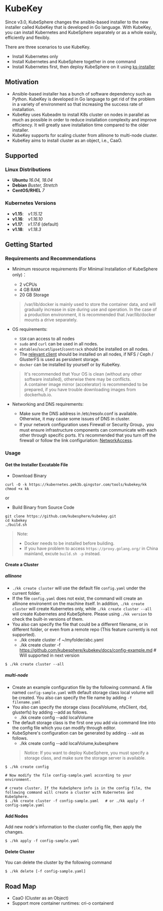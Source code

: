 # KubeKey

Since v3.0, KubeSphere changes the ansible-based installer to the new installer called KubeKey that is developed in Go language. With KubeKey, you can install Kubernetes and KubeSphere separately or as a whole easily, efficiently and flexibly.

There are three scenarios to use KubeKey.

* Install Kubernetes only
* Install Kubernetes and KubeSphere together in one command
* Install Kubernetes first, then deploy KubeSphere on it using [ks-installer](https://github.com/kubesphere/ks-installer)

## Motivation

* Ansible-based installer has a bunch of software dependency such as Python. KubeKey is developed in Go language to get rid of the problem in a variety of environment so that increasing the success rate of installation.
* KubeKey uses Kubeadm to install K8s cluster on nodes in parallel as much as possible in order to reduce installation complexity and improve efficiency. It will greatly save installation time compared to the older installer.
* KubeKey supports for scaling cluster from allinone to multi-node cluster.
* KubeKey aims to install cluster as an object, i.e., CaaO.

## Supported 
### Linux Distributions

* **Ubuntu**  *16.04, 18.04*
* **Debian**  *Buster, Stretch*
* **CentOS/RHEL**  *7*

### Kubernetes Versions

* **v1.15**: &ensp; *v1.15.12*
* **v1.16**: &ensp; *v1.16.10*
* **v1.17**: &ensp; *v1.17.6* (default)
* **v1.18**: &ensp; *v1.18.3*

## Getting Started

### Requirements and Recommendations

* Minimum resource requirements (For Minimal Installation of KubeSphere only)：
  * 2 vCPUs
  * 4 GB RAM
  * 20 GB Storage
                                                                                                                       
  > /var/lib/docker is mainly used to store the container data, and will gradually increase in size during use and operation. In the case of a production environment, it is recommended that /var/lib/docker mounts a drive separately.

* OS requirements:
  * `SSH` can access to all nodes
  *  `sudo` and `curl` can be used in all nodes.
  * `ebtables`/`socat`/`ipset`/`conntrack` should be installed on all nodes.
  * The [relevant client](./docs/storage-client.md) should be installed on all nodes, if NFS / Ceph / GlusterFS is used as persistent storage.
  * `docker` can be installed by yourself or by KubeKey. 
  
  > It's recommended that Your OS is clean (without any other software installed), otherwise there may be conflicts.  
  > A container image mirror (accelerator) is recommended to be prepared, if you have trouble downloading images from dockerhub.io.

* Networking and DNS requirements:
  * Make sure the DNS address in /etc/resolv.conf is available. Otherwise, it may cause some issues of DNS in cluster.
  * If your network configuration uses Firewall or Security Group，you must ensure infrastructure components can communicate with each other through specific ports. It's recommended that you turn off the firewall or follow the link configuriation: [NetworkAccess](./docs/network-access.md).


### Usage

#### Get the Installer Excutable File

* Download Binary

```shell script
curl -O -k https://kubernetes.pek3b.qingstor.com/tools/kubekey/kk
chmod +x kk
```

or

* Build Binary from Source Code

```shell script
git clone https://github.com/kubesphere/kubekey.git
cd kubekey
./build.sh
```

> Note:
>
> * Docker needs to be installed before building.
> * If you have problem to access `https://proxy.golang.org/` in China mainland, excute `build.sh -p` instead.

#### Create a Cluster

##### allinone

* `./kk create cluster` will use the default file `config.yaml` under the current folder.
* If the file `config.yaml` does not exist, the command will create an allinone environemt on the machine itself. In addition, `./kk create cluster` will create Kubernetes only, while `./kk create cluster --all` will create Kubernetes and KubeSphere. Please using `./kk version` to check the built-in versions of them.
* You also can specify the file that could be a different filename, or in different folder, or even from a remote repo (This feature currently is not supported).
  * ./kk create cluster -f ~/myfolder/abc.yaml
  * ./kk create cluster -f <https://github.com/kubesphere/kubekey/docs/config-example.md> # Will supported in next version

```shell script
$ ./kk create cluster --all
```

##### multi-node

* Create an example configuration file by the following command. A file named `config-sample.yaml` with default storage class local volume will be created. You also can specify the file name by adding `-f filename.yaml`
* You also can specify the storage class (localVolume, nfsClient, rbd, glusterfs) by adding --add as follows.
  * ./kk create config --add localVolume
* The default storage class is the first one you add via command line into the config file which you can modify through editor.
* KubeSphere's configuration can be generated by adding `--add` as follows.
  * ./kk create config --add localVolume,kubesphere
  > Notice: If you want to deploy KubeSphere, you must specify a storage class, and make sure the storage server is available. 
                                                                                                                       
```shell script
$ ./kk create config

# Now modify the file config-sample.yaml according to your environment.

# create cluster. If the KubeSphere info is in the config file, the following command will create a cluster with Kubernetes and KubeSphere.
$ ./kk create cluster -f config-sample.yaml   # or ./kk apply -f config-sample.yaml
```

#### Add Nodes

Add new node's information to the cluster config file, then apply the changes.

```shell script
$ ./kk apply -f config-sample.yaml
```

#### Delete Cluster

You can delete the cluster by the following command

```shell script
$ ./kk delete [-f config-sample.yaml]
```

## Road Map

* CaaO (Cluster as an Object)
* Support more container runtimes: cri-o containerd
